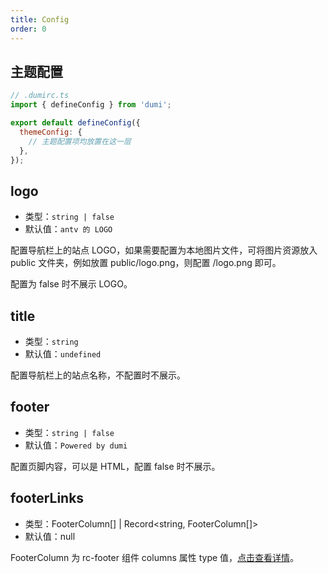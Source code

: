 ```yaml
---
title: Config
order: 0
---
```


## 主题配置

```javascript
// .dumirc.ts
import { defineConfig } from 'dumi';

export default defineConfig({
  themeConfig: {
    // 主题配置项均放置在这一层
  },
});
```

## logo

- 类型：`string | false`
- 默认值：`antv 的 LOGO`

配置导航栏上的站点 LOGO，如果需要配置为本地图片文件，可将图片资源放入 public 文件夹，例如放置 public/logo.png，则配置 /logo.png 即可。

配置为 false 时不展示 LOGO。

## title

- 类型：`string`
- 默认值：`undefined`

配置导航栏上的站点名称，不配置时不展示。

## footer

- 类型：`string | false`
- 默认值：`Powered by dumi`

配置页脚内容，可以是 HTML，配置 false 时不展示。

## footerLinks

- 类型：FooterColumn[] | Record<string, FooterColumn[]>
- 默认值：null

FooterColumn 为 rc-footer 组件 columns 属性 type 值，[点击查看详情](https://react-component.github.io/footer/#column)。
